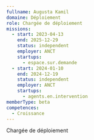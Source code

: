 ```yaml
---
fullname: Augusta Kamil
domaine: Déploiement
role: Chargée de déploiement
missions:
  - start: 2023-04-13
    end: 2025-12-29
    status: independent
    employer: ANCT
    startups:
      - espace.sur.demande
  - start: 2024-01-10
    end: 2024-12-19
    status: independent
    employer: ANCT
    startups:
      - agents.en.intervention
memberType: beta
competences:
  - Croissance
---
```

Chargée de déploiement 